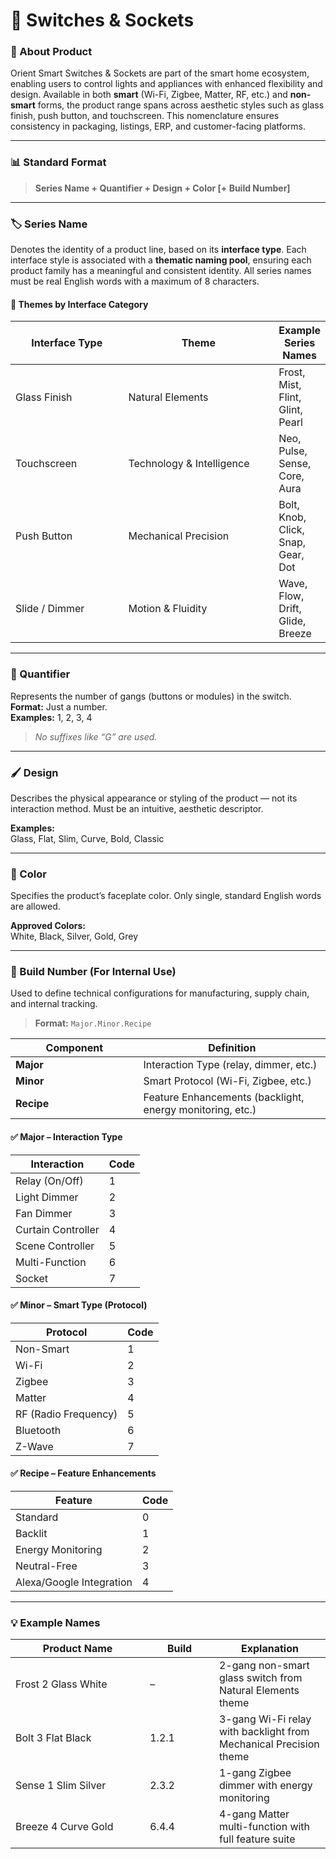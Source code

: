 # 🔌 Switches & Sockets

### 🧩 About Product

Orient Smart Switches & Sockets are part of the smart home ecosystem, enabling users to control lights and appliances with enhanced flexibility and design. Available in both **smart** (Wi-Fi, Zigbee, Matter, RF, etc.) and **non-smart** forms, the product range spans across aesthetic styles such as glass finish, push button, and touchscreen. This nomenclature ensures consistency in packaging, listings, ERP, and customer-facing platforms.

***

### 📊 Standard Format

> **Series Name + Quantifier + Design + Color \[+ Build Number]**

***

### 🏷️ Series Name

Denotes the identity of a product line, based on its **interface type**. Each interface style is associated with a **thematic naming pool**, ensuring each product family has a meaningful and consistent identity. All series names must be real English words with a maximum of 8 characters.

#### 🔹 Themes by Interface Category

<table><thead><tr><th width="166.8515625">Interface Type</th><th width="229.6953125">Theme</th><th>Example Series Names</th></tr></thead><tbody><tr><td>Glass Finish</td><td>Natural Elements</td><td>Frost, Mist, Flint, Glint, Pearl</td></tr><tr><td>Touchscreen</td><td>Technology &#x26; Intelligence</td><td>Neo, Pulse, Sense, Core, Aura</td></tr><tr><td>Push Button</td><td>Mechanical Precision</td><td>Bolt, Knob, Click, Snap, Gear, Dot</td></tr><tr><td>Slide / Dimmer</td><td>Motion &#x26; Fluidity</td><td>Wave, Flow, Drift, Glide, Breeze</td></tr></tbody></table>

***

### 📏 Quantifier

Represents the number of gangs (buttons or modules) in the switch.\
**Format:** Just a number.\
**Examples:** 1, 2, 3, 4

> _No suffixes like “G” are used._

***

### 🖌️ Design

Describes the physical appearance or styling of the product — not its interaction method. Must be an intuitive, aesthetic descriptor.

**Examples:**\
Glass, Flat, Slim, Curve, Bold, Classic

***

### 🎨 Color

Specifies the product’s faceplate color. Only single, standard English words are allowed.

**Approved Colors:**\
White, Black, Silver, Gold, Grey

***

### 🔢 Build Number (For Internal Use)

Used to define technical configurations for manufacturing, supply chain, and internal tracking.

> **Format:** `Major.Minor.Recipe`

<table><thead><tr><th width="188.57421875">Component</th><th>Definition</th></tr></thead><tbody><tr><td><strong>Major</strong></td><td>Interaction Type (relay, dimmer, etc.)</td></tr><tr><td><strong>Minor</strong></td><td>Smart Protocol (Wi-Fi, Zigbee, etc.)</td></tr><tr><td><strong>Recipe</strong></td><td>Feature Enhancements (backlight, energy monitoring, etc.)</td></tr></tbody></table>

#### ✅ Major – Interaction Type

| Interaction        | Code |
| ------------------ | ---- |
| Relay (On/Off)     | 1    |
| Light Dimmer       | 2    |
| Fan Dimmer         | 3    |
| Curtain Controller | 4    |
| Scene Controller   | 5    |
| Multi-Function     | 6    |
| Socket             | 7    |

#### ✅ Minor – Smart Type (Protocol)

| Protocol             | Code |
| -------------------- | ---- |
| Non-Smart            | 1    |
| Wi-Fi                | 2    |
| Zigbee               | 3    |
| Matter               | 4    |
| RF (Radio Frequency) | 5    |
| Bluetooth            | 6    |
| Z-Wave               | 7    |

#### ✅ Recipe – Feature Enhancements

| Feature                  | Code |
| ------------------------ | ---- |
| Standard                 | 0    |
| Backlit                  | 1    |
| Energy Monitoring        | 2    |
| Neutral-Free             | 3    |
| Alexa/Google Integration | 4    |

***

### 💡 Example Names

<table><thead><tr><th width="199.234375">Product Name</th><th width="94.640625">Build</th><th>Explanation</th></tr></thead><tbody><tr><td>Frost 2 Glass White</td><td>–</td><td>2-gang non-smart glass switch from Natural Elements theme</td></tr><tr><td>Bolt 3 Flat Black</td><td>1.2.1</td><td>3-gang Wi-Fi relay with backlight from Mechanical Precision theme</td></tr><tr><td>Sense 1 Slim Silver</td><td>2.3.2</td><td>1-gang Zigbee dimmer with energy monitoring</td></tr><tr><td>Breeze 4 Curve Gold</td><td>6.4.4</td><td>4-gang Matter multi-function with full feature suite</td></tr></tbody></table>

